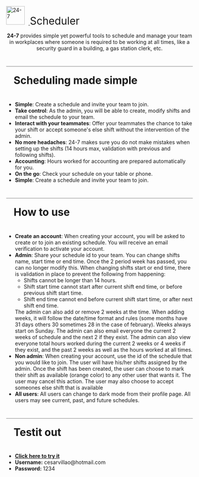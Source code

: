 <div>
  <a href="https://github.com/cesarvil/24-7">
    <img alt="24-7" title="24-7" src="https://user-images.githubusercontent.com/22547579/172258507-a1c5caa4-7c61-4235-b7b7-c74cb5355bde.png" width="50" style="max-width: 100%; margin-right: 10px;" />
  </a> <span style="font-size: 28px;">Scheduler</span>
</div>

<!-- ![24white](https://user-images.githubusercontent.com/22547579/172258507-a1c5caa4-7c61-4235-b7b7-c74cb5355bde.png) -->
<p style="text-align: center;">
    <b>24-7</b> provides simple yet powerful tools to schedule and manage your team in workplaces where someone is required to be working at all times, like a security guard in a building, a gas station clerk, etc. 
</p>
<div style="text-align: center;">

</div>

<h1 style="margin-top: 40px; border-top: 0.5px gray solid; padding: 20px;"> Scheduling made simple</h1>
<ul>
<li><strong>Simple</strong>: Create a schedule and invite your team to join.</li>
<li><strong>Take control</strong>: As the admin, you will be able to create, modify shifts and email the schedule to your team.</li>
<li><strong>Interact with your teammates</strong>: Offer your teammates the chance to take your shift or accept someone's else shift without the intervention of the admin.</li>
<li><strong>No more headaches</strong>: 24-7 makes sure you do not make mistakes when setting up the shifts (14 hours max, validation with previous and following shifts).</li>
<li><strong>Accounting</strong>: Hours worked for accounting are prepared automatically for you.</li>
<li><strong>On the go</strong>: Check your schedule on your table or phone.</li>
<li><strong>Simple</strong>: Create a schedule and invite your team to join.</li>
</ul>

<h1 style="margin-top: 40px; border-top: 0.5px gray solid; padding: 20px;"> How to use</h1>

<ul>
<li><strong>Create an account</strong>: When creating your account, you will be asked to create or to join an existing schedule. You will receive an email verification to activate your account.</li>
<li><strong>Admin</strong>: Share your schedule id to your team. You can change shifts name, start time or end time. Once the 2 period week has passed, you can no longer modify this. When changing shifts start or end time, there is validation in place to prevent the following from happening: 
  <ul>
  <li>Shifts cannot be longer than 14 hours.</li> 
  <li>Shift start time cannot start after current shift end time, or before previous shift start time.</li>
  <li>Shift end time cannot end before current shift start time, or after next shift end time.</li>
  </ul>
  The admin can also add or remove 2 weeks at the time. When adding weeks, it will follow the date/time format and rules (some months have 31 days others 30 sometimes 28 in the case of february). Weeks always start on Sunday. The admin can also email everyone the current 2 weeks of schedule and the next 2 if they exist. The admin can also view everyone total hours worked during the current 2 weeks or 4 weeks if they exist, and the past 2 weeks as well as the hours worked at all times.
</li>

<li><strong>Non admin</strong>: When creating your account, use the id of the schedule that you would like to join. The user will have his/her shifts assigned by the admin. Once the shift has been created, the user can choose to mark their shift as available (orange color) to any other user that wants it. The user may cancel this action. The user may also choose to accept someones else shift that is available</li>

<li><strong>All users</strong>: All users can change to dark mode from their profile page. All users may see current, past, and future schedules.</li>
</ul>

<h1 style="margin-top: 40px; border-top: 0.5px gray solid; padding: 20px;"> Testit out</h1>
<ul>
<li><a href="https://24-7-scheduler.netlify.app"><strong>Click here to try it</strong></a></li>
<li><strong>Username:</strong> cesarvillao@hotmail.com </li>
<li><strong>Password:</strong> 1234 </li>
</ul>
